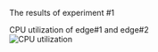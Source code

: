 The results of experiment #1

CPU utilization of edge#1 and edge#2 <br/>
![CPU utilization](https://github.com/TNatapon/Privacy_SDN_Edge_IoT/blob/main/PlanB/CPU_utilization_Experiment/version2_Experiment_style/Experiment1_updated_testingFrequency/CPU_utilization_ex1.png)
